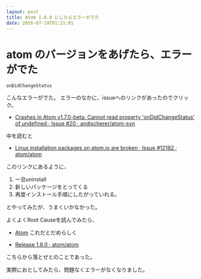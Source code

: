 ```yaml
---
layout: post
title: Atom 1.8.0 にしたらエラーがでた
date: 2016-07-19T01:21:01
---
```


# atom のバージョンをあげたら、エラーがでた

```
onDidChangeStatus
```

こんなエラーがでた。
エラーのなかに、issueへのリンクがあったのでクリック。

* [Crashes in Atom v1.7.0-beta: Cannot read property 'onDidChangeStatus' of undefined · Issue #20 · andischerer/atom-svn](https://github.com/andischerer/atom-svn/issues/20)

中を読むと

* [Linux installation packages on atom.io are broken · Issue #12182 · atom/atom](https://github.com/atom/atom/issues/12182)

このリンクにあるように、

1. 一旦uninstall
2. 新しいパッケージをとってくる
3. 再度インストール手順にしたがっていれる。

とやってみたが、うまくいかなかった。

よくよくRoot Causeを読んでみたら、
* [Atom](https://atom.io/)
これだとだめらしく

* [Release 1.8.0 · atom/atom](https://github.com/atom/atom/releases/tag/v1.8.0)

こちらから落とせとのことであった。

実際におとしてみたら、問題なくエラーがなくなりました。
